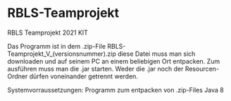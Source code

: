 ﻿# RBLS-Teamprojekt
RBLS Teamprojekt 2021 KIT


Das Programm ist in dem .zip-File RBLS-Teamprojekt_V_(versionsnummer).zip diese Datei muss man sich downloaden und auf seinem PC an einem beliebigen Ort entpacken. Zum ausführen muss man die .jar starten. Weder die .jar noch der Resourcen-Ordner dürfen voneinander getrennt werden.

Systemvorraussetzungen:
Programm zum entpacken von .zip-Files
Java 8
